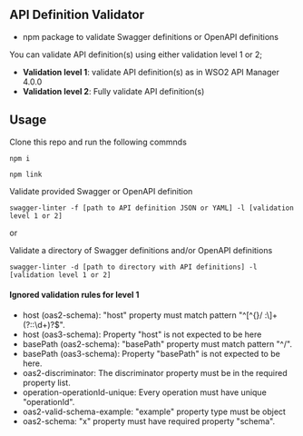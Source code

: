 ## API Definition Validator

- npm package to validate Swagger definitions or OpenAPI definitions

You can validate API definition(s) using either validation level 1 or 2;
- **Validation level 1**: validate API definition(s) as in WSO2 API Manager 4.0.0
- **Validation level 2**: Fully validate API definition(s)

## Usage

Clone this repo and run the following commnds

`npm i`

`npm link`

Validate provided Swagger or OpenAPI definition

`swagger-linter -f [path to API definition JSON or YAML] -l [validation level 1 or 2]`

or

Validate a directory of Swagger definitions and/or OpenAPI definitions

`swagger-linter -d [path to directory with API definitions] -l [validation level 1 or 2]`

#### Ignored validation rules for level 1

- host (oas2-schema): "host" property must match pattern "^[^{}/ :\\]+(?::\d+)?$".
- host (oas3-schema): Property "host" is not expected to be here
- basePath (oas2-schema): "basePath" property must match pattern "^/".
- basePath (oas3-schema): Property "basePath" is not expected to be here.
- oas2-discriminator: The discriminator property must be in the required property list. 
- operation-operationId-unique: Every operation must have unique "operationId".
- oas2-valid-schema-example: "example" property type must be object
- oas2-schema: "x" property must have required property "schema".
<!-- - path-params: Path parameter "id" must not be defined multiple times.  -->
